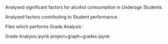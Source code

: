 Analysed significant factors for alcohol comsumption in Underage Students.


Analysed factors contributing to Student performance.

Files which performs Grade Analysis :

Grade Analysis.ipynb
project+graph+grades.ipynb
